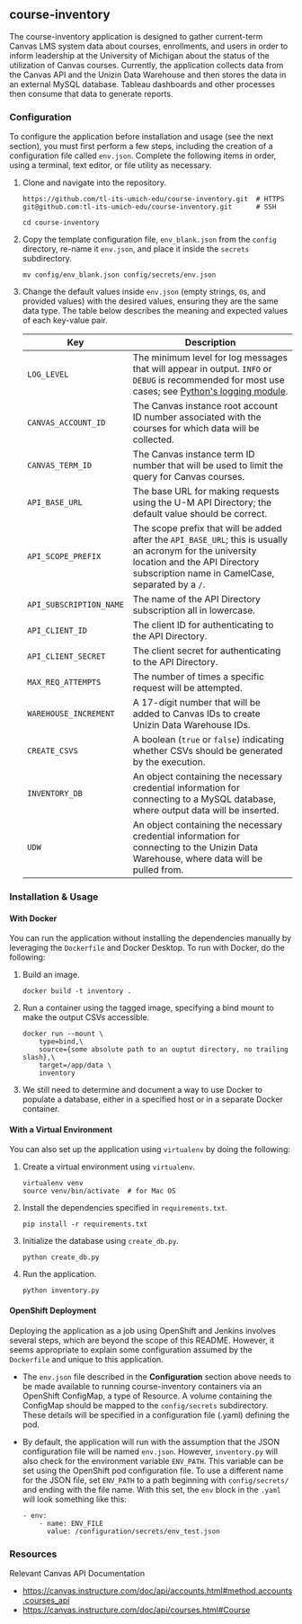 ## course-inventory

The course-inventory application is designed to gather current-term Canvas LMS system data about courses, enrollments, and users in order to inform leadership at the University of Michigan about the status of the utilization of Canvas courses. Currently, the application collects data from the Canvas API and the Unizin Data Warehouse and then stores the data in an external MySQL database. Tableau dashboards and other processes then consume that data to generate reports.

### Configuration

To configure the application before installation and usage (see the next section), you must first perform a few steps, including the creation of a configuration file called `env.json`. Complete the following items in order, using a terminal, text editor, or file utility as necessary.

1. Clone and navigate into the repository.
    ```
    https://github.com/tl-its-umich-edu/course-inventory.git  # HTTPS
    git@github.com:tl-its-umich-edu/course-inventory.git      # SSH
    
    cd course-inventory
    ```

2. Copy the template configuration file, `env_blank.json` from the `config` directory, re-name it `env.json`, and place it inside the `secrets` subdirectory.
    ```
    mv config/env_blank.json config/secrets/env.json
    ```

3. Change the default values inside `env.json` (empty strings, `0`s, and provided values) with the desired values, ensuring they are the same data type. The table below describes the meaning and expected values of each key-value pair.

    **Key** | **Description**
    ----- | -----
    `LOG_LEVEL` | The minimum level for log messages that will appear in output. `INFO` or `DEBUG` is recommended for most use cases; see [Python's logging module](https://docs.python.org/3/library/logging.html).
    `CANVAS_ACCOUNT_ID` | The Canvas instance root account ID number associated with the courses for which data will be collected.
    `CANVAS_TERM_ID` | The Canvas instance term ID number that will be used to limit the query for Canvas courses.
    `API_BASE_URL` | The base URL for making requests using the U-M API Directory; the default value should be correct.
    `API_SCOPE_PREFIX` | The scope prefix that will be added after the `API_BASE_URL`; this is usually an acronym for the university location and the API Directory subscription name in CamelCase, separated by a `/`.
    `API_SUBSCRIPTION_NAME` | The name of the API Directory subscription all in lowercase.
    `API_CLIENT_ID` | The client ID for authenticating to the API Directory.
    `API_CLIENT_SECRET` | The client secret for authenticating to the API Directory.
    `MAX_REQ_ATTEMPTS` | The number of times a specific request will be attempted.
    `WAREHOUSE_INCREMENT` | A 17-digit number that will be added to Canvas IDs to create Unizin Data Warehouse IDs.
    `CREATE_CSVS` | A boolean (`true` or `false`) indicating whether CSVs should be generated by the execution.
    `INVENTORY_DB` | An object containing the necessary credential information for connecting to a MySQL database, where output data will be inserted.
    `UDW` | An object containing the necessary credential information for connecting to the Unizin Data Warehouse, where data will be pulled from.


### Installation & Usage

#### With Docker

You can run the application without installing the dependencies manually by leveraging the `Dockerfile` and Docker 
Desktop. To run with Docker, do the following:

1. Build an image.
    ```
    docker build -t inventory .
    ```

2. Run a container using the tagged image, specifying a bind mount to make the output CSVs accessible.
    ```
    docker run --mount \
        type=bind,\
        source={some absolute path to an ouptut directory, no trailing slash},\
        target=/app/data \
        inventory   
    ```

3. We still need to determine and document a way to use Docker to populate a database, either in a specified host or in a separate Docker container.


#### With a Virtual Environment

You can also set up the application using `virtualenv` by doing the following:

1. Create a virtual environment using `virtualenv`.
    ```
    virtualenv venv
    source venv/bin/activate  # for Mac OS
    ```

2. Install the dependencies specified in `requirements.txt`.
    ```
    pip install -r requirements.txt
    ```

3. Initialize the database using `create_db.py`.
    ```
    python create_db.py
    ```

4. Run the application.
    ```
    python inventory.py
    ```

#### OpenShift Deployment

Deploying the application as a job using OpenShift and Jenkins involves several steps, which are beyond the scope of
this README. However, it seems appropriate to explain some configuration assumed by the `Dockerfile` and unique to this
application.

* The `env.json` file described in the **Configuration** section above needs to be made available to 
  running course-inventory containers via an OpenShift ConfigMap, a type of Resource. A volume containing the ConfigMap 
  should be mapped to the `config/secrets` subdirectory. These details will be specified in a configuration file
  (.yaml) defining the pod.

* By default, the application will run with the assumption that the JSON configuration file will be named `env.json`. 
  However, `inventory.py` will also check for the environment variable `ENV_PATH`. This variable can be set using the 
  OpenShift pod configuration file. To use a different name for the JSON file, set `ENV_PATH` to a path beginning with 
  `config/secrets/` and ending with the file name. With this set, the `env` block in the `.yaml` will look 
  something like this:
  ```
  - env:
      - name: ENV_FILE
        value: /configuration/secrets/env_test.json
  ```

### Resources

Relevant Canvas API Documentation
* https://canvas.instructure.com/doc/api/accounts.html#method.accounts.courses_api
* https://canvas.instructure.com/doc/api/courses.html#Course